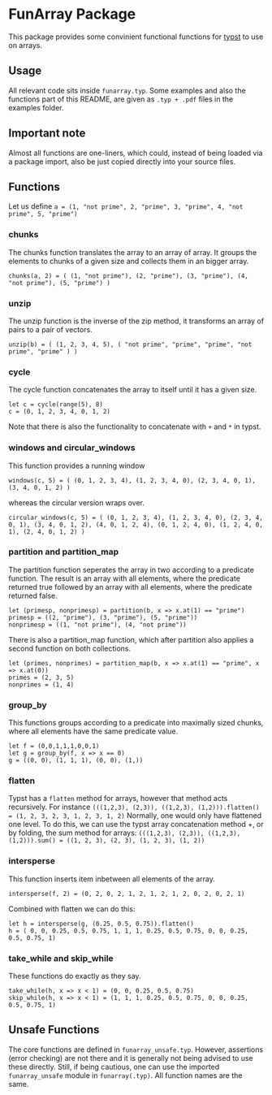 # FunArray Package
This package provides some convinient functional functions for [typst](https://typst.app/) to use on arrays.

## Usage
All relevant code sits inside `funarray.typ`. Some examples and also the functions part of this README, are given as `.typ + .pdf` files in the examples folder.

## Important note
Almost all functions are one-liners, which could, instead of being loaded via a package import, also be just copied directly into your source files.

## Functions
Let us define
`a = (1, "not prime", 2, "prime", 3, "prime", 4, "not prime", 5, "prime")`

### chunks
The chunks function translates the array to an array of array. It groups the elements to chunks of a given size and collects them in an bigger array.

`chunks(a, 2) = (
  (1, "not prime"),
  (2, "prime"),
  (3, "prime"),
  (4, "not prime"),
  (5, "prime")
)`

### unzip
The unzip function is the inverse of the zip method, it transforms an array of pairs to a pair of vectors.

`unzip(b) = (
  (1, 2, 3, 4, 5),
  (
    "not prime",
    "prime",
    "prime",
    "not prime",
    "prime"
  )
)`

### cycle
The cycle function concatenates the array to itself until it has a given size.

```typst
let c = cycle(range(5), 8)
c = (0, 1, 2, 3, 4, 0, 1, 2)
```

Note that there is also the functionality to concatenate with `+` and `*` in typst.

### windows and circular_windows
This function provides a running window

`windows(c, 5) = (
  (0, 1, 2, 3, 4),
  (1, 2, 3, 4, 0),
  (2, 3, 4, 0, 1),
  (3, 4, 0, 1, 2)
)`

whereas the circular version wraps over.

`circular_windows(c, 5) = (
  (0, 1, 2, 3, 4),
  (1, 2, 3, 4, 0),
  (2, 3, 4, 0, 1),
  (3, 4, 0, 1, 2),
  (4, 0, 1, 2, 4),
  (0, 1, 2, 4, 0),
  (1, 2, 4, 0, 1),
  (2, 4, 0, 1, 2)
)`

### partition and partition_map
The partition function seperates the array in two according to a predicate function. The result is an array with all elements, where the predicate returned true followed by an array with all elements, where the predicate returned false.

```typst
let (primesp, nonprimesp) = partition(b, x => x.at(1) == "prime")
primesp = ((2, "prime"), (3, "prime"), (5, "prime"))
nonprimesp = ((1, "not prime"), (4, "not prime"))
```

There is also a partition_map function, which after partition also applies a second function on both collections.

```typst
let (primes, nonprimes) = partition_map(b, x => x.at(1) == "prime", x => x.at(0))
primes = (2, 3, 5)
nonprimes = (1, 4)
```

### group_by
This functions groups according to a predicate into maximally sized chunks, where all elements have the same predicate value.

```typst
let f = (0,0,1,1,1,0,0,1)
let g = group_by(f, x => x == 0)
g = ((0, 0), (1, 1, 1), (0, 0), (1,))
```

### flatten
Typst has a `flatten` method for arrays, however that method acts recursively. For instance
`(((1,2,3), (2,3)), ((1,2,3), (1,2))).flatten() = (1, 2, 3, 2, 3, 1, 2, 3, 1, 2)`
Normally, one would only have flattened one level. To do this, we can use the typst array concatenation method +, or by folding, the sum method for arrays:
`(((1,2,3), (2,3)), ((1,2,3), (1,2))).sum() = ((1, 2, 3), (2, 3), (1, 2, 3), (1, 2))`

### intersperse
This function inserts item inbetween all elements of the array.

`intersperse(f, 2) = (0, 2, 0, 2, 1, 2, 1, 2, 1, 2, 0, 2, 0, 2, 1)`

Combined with flatten we can do this:

```typst
let h = intersperse(g, (0.25, 0.5, 0.75)).flatten()
h = ( 0, 0, 0.25, 0.5, 0.75, 1, 1, 1, 0.25, 0.5, 0.75, 0, 0, 0.25, 0.5, 0.75, 1)
```

### take_while and skip_while
These functions do exactly as they say.

```typst
take_while(h, x => x < 1) = (0, 0, 0.25, 0.5, 0.75)
skip_while(h, x => x < 1) = (1, 1, 1, 0.25, 0.5, 0.75, 0, 0, 0.25, 0.5, 0.75, 1)
```

## Unsafe Functions
The core functions are defined in `funarray_unsafe.typ`. However, assertions (error checking) are not there and it is generally not being advised to use these directly. Still, if being cautious, one can use the imported `funarray_unsafe` module in `funarray(.typ)`. All function names are the same.